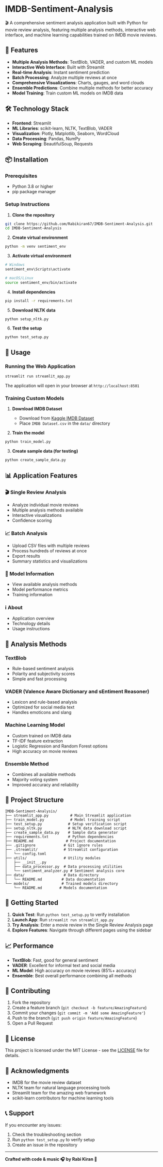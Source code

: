 # IMDB-Sentiment-Analysis

🎬 A comprehensive sentiment analysis application built with Python for movie review analysis, featuring multiple analysis methods, interactive web interface, and machine learning capabilities trained on IMDB movie reviews.

## 🚀 Features

- **Multiple Analysis Methods**: TextBlob, VADER, and custom ML models
- **Interactive Web Interface**: Built with Streamlit
- **Real-time Analysis**: Instant sentiment prediction
- **Batch Processing**: Analyze multiple reviews at once
- **Comprehensive Visualizations**: Charts, gauges, and word clouds
- **Ensemble Predictions**: Combine multiple methods for better accuracy
- **Model Training**: Train custom ML models on IMDB data

## 🛠️ Technology Stack

- **Frontend**: Streamlit
- **ML Libraries**: scikit-learn, NLTK, TextBlob, VADER
- **Visualization**: Plotly, Matplotlib, Seaborn, WordCloud
- **Data Processing**: Pandas, NumPy
- **Web Scraping**: BeautifulSoup, Requests

## 📦 Installation

### Prerequisites
- Python 3.8 or higher
- pip package manager

### Setup Instructions

1. **Clone the repository**
```bash
git clone https://github.com/Rabikiran67/IMDB-Sentiment-Analysis.git
cd IMDB-Sentiment-Analysis
```

2. **Create virtual environment**
```bash
python -m venv sentiment_env
```

3. **Activate virtual environment**
```bash
# Windows
sentiment_env\Scripts\activate

# macOS/Linux
source sentiment_env/bin/activate
```

4. **Install dependencies**
```bash
pip install -r requirements.txt
```

5. **Download NLTK data**
```bash
python setup_nltk.py
```

6. **Test the setup**
```bash
python test_setup.py
```

## 🚀 Usage

### Running the Web Application

```bash
streamlit run streamlit_app.py
```

The application will open in your browser at `http://localhost:8501`

### Training Custom Models

1. **Download IMDB Dataset**
   - Download from [Kaggle IMDB Dataset](https://www.kaggle.com/lakshmi25npathi/imdb-movie-reviews)
   - Place `IMDB Dataset.csv` in the `data/` directory

2. **Train the model**
```bash
python train_model.py
```

3. **Create sample data (for testing)**
```bash
python create_sample_data.py
```

## 📊 Application Features

### 🎬 Single Review Analysis
- Analyze individual movie reviews
- Multiple analysis methods available
- Interactive visualizations
- Confidence scoring

### 📈 Batch Analysis
- Upload CSV files with multiple reviews
- Process hundreds of reviews at once
- Export results
- Summary statistics and visualizations

### 🤖 Model Information
- View available analysis methods
- Model performance metrics
- Training information

### ℹ️ About
- Application overview
- Technology details
- Usage instructions

## 🔧 Analysis Methods

### TextBlob
- Rule-based sentiment analysis
- Polarity and subjectivity scores
- Simple and fast processing

### VADER (Valence Aware Dictionary and sEntiment Reasoner)
- Lexicon and rule-based analysis
- Optimized for social media text
- Handles emoticons and slang

### Machine Learning Model
- Custom trained on IMDB data
- TF-IDF feature extraction
- Logistic Regression and Random Forest options
- High accuracy on movie reviews

### Ensemble Method
- Combines all available methods
- Majority voting system
- Improved accuracy and reliability

## 📁 Project Structure

```
IMDB-Sentiment-Analysis/
├── streamlit_app.py          # Main Streamlit application
├── train_model.py            # Model training script
├── test_setup.py            # Setup verification script
├── setup_nltk.py            # NLTK data download script
├── create_sample_data.py    # Sample data generator
├── requirements.txt         # Python dependencies
├── README.md               # Project documentation
├── .gitignore             # Git ignore rules
├── .streamlit/            # Streamlit configuration
│   └── config.toml
├── utils/                 # Utility modules
│   ├── __init__.py
│   ├── data_processor.py  # Data processing utilities
│   └── sentiment_analyzer.py # Sentiment analysis core
├── data/                  # Data directory
│   └── README.md         # Data documentation
└── models/               # Trained models directory
    └── README.md        # Models documentation
```

## 🎯 Getting Started

1. **Quick Test**: Run `python test_setup.py` to verify installation
2. **Launch App**: Run `streamlit run streamlit_app.py`
3. **Try Analysis**: Enter a movie review in the Single Review Analysis page
4. **Explore Features**: Navigate through different pages using the sidebar

## 📈 Performance

- **TextBlob**: Fast, good for general sentiment
- **VADER**: Excellent for informal text and social media
- **ML Model**: High accuracy on movie reviews (85%+ accuracy)
- **Ensemble**: Best overall performance combining all methods

## 🤝 Contributing

1. Fork the repository
2. Create a feature branch (`git checkout -b feature/AmazingFeature`)
3. Commit your changes (`git commit -m 'Add some AmazingFeature'`)
4. Push to the branch (`git push origin feature/AmazingFeature`)
5. Open a Pull Request

## 📝 License

This project is licensed under the MIT License - see the [LICENSE](LICENSE) file for details.

## 🙏 Acknowledgments

- IMDB for the movie review dataset
- NLTK team for natural language processing tools
- Streamlit team for the amazing web framework
- scikit-learn contributors for machine learning tools

## 📞 Support

If you encounter any issues:

1. Check the troubleshooting section
2. Run `python test_setup.py` to verify setup
3. Create an issue in the repository

---

**Crafted with code & music 🎧 by Rabi Kiran 🤍**